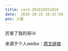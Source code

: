 ```yaml
---
title: card-201610251010
date:  2016-10-25 10:32:50
pos: 火星
---
```

厉害了我的哥<span class="url-icon"><img alt=[doge] src="https://h5.sinaimg.cn/m/emoticon/icon/others/d_doge-be7f768d78.png" style="width:1em; height:1em;" /></span>

来源于个人weibo：[原文链接](https://m.weibo.cn/status/EergOrQB0?mblogid=EergOrQB0)